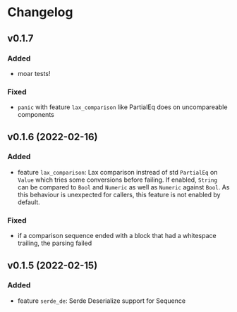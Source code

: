 # Changelog

## v0.1.7
### Added
- moar tests!

### Fixed
- `panic` with feature `lax_comparison` like PartialEq does on uncompareable components

## v0.1.6 (2022-02-16)
### Added 
- feature `lax_comparison`: Lax comparison instread of std `PartialEq` on `Value` which tries some conversions before failing.  If enabled, `String` can be compared to `Bool` and `Numeric` as well as `Numeric` against `Bool`. As this
behaviour is unexpected for callers, this feature is not enabled by default.

### Fixed
- if a comparison sequence ended with a block that had a whitespace trailing, the parsing failed

## v0.1.5 (2022-02-15)
### Added
- feature `serde_de`: Serde Deserialize support for Sequence